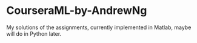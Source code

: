 # CourseraML-by-AndrewNg
My solutions of the assignments, currently implemented in Matlab, maybe will do in Python later.
